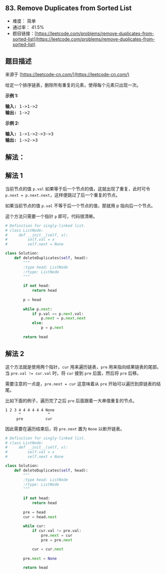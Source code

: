 ## 83. Remove Duplicates from Sorted List

- 难度： 简单
- 通过率： 41.5%
- 题目链接：[https://leetcode.com/problems/remove-duplicates-from-sorted-list](https://leetcode.com/problems/remove-duplicates-from-sorted-list)


## 题目描述

来源于 [https://leetcode-cn.com/](https://leetcode-cn.com/)

<p>给定一个排序链表，删除所有重复的元素，使得每个元素只出现一次。</p>

<p><strong>示例&nbsp;1:</strong></p>

<pre><strong>输入:</strong> 1-&gt;1-&gt;2
<strong>输出:</strong> 1-&gt;2
</pre>

<p><strong>示例&nbsp;2:</strong></p>

<pre><strong>输入:</strong> 1-&gt;1-&gt;2-&gt;3-&gt;3
<strong>输出:</strong> 1-&gt;2-&gt;3</pre>


## 解法：

## 解法 1

当前节点的值 `p.val` 如果等于后一个节点的值，这就出现了重复，此时可令 `p.next = p.next.next`，这样便跳过了后一个重复的节点。

如果当前节点的值 `p.val` 不等于后一个节点的值，那就用 p 指向后一个节点。

这个方法只需要一个指针 `p` 即可，代码很清晰。

```python
# Definition for singly-linked list.
# class ListNode:
#     def __init__(self, x):
#         self.val = x
#         self.next = None

class Solution:
    def deleteDuplicates(self, head):
        """
        :type head: ListNode
        :rtype: ListNode
        """
        
        if not head:
            return head
        
        p = head
        
        while p.next:
            if p.val == p.next.val:
                p.next = p.next.next
            else:
                p = p.next
        
        return head
```

## 解法 2

这个方法就是使用两个指针，`cur` 用来遍历链表，`pre` 用来指向结果链表的尾部。当 `pre.val != cur.val` 时，将 `cur` 接到 `pre` 后面，然后将 `pre` 后移。

需要注意的一点是，`pre.next = cur` 这意味着从 `pre` 开始可以遍历到原链表的结尾。

比如下面的例子，遍历完了之后 `pre` 后面跟着一大串值重复的节点。 

```
1 2 3 4 4 4 4 4 4 None
      ^            ^
     pre          cur
```

因此需要在遍历结束后，将 `pre.next` 置为 `None` 以断开链表。

```python
# Definition for singly-linked list.
# class ListNode:
#     def __init__(self, x):
#         self.val = x
#         self.next = None

class Solution:
    def deleteDuplicates(self, head):
        """
        :type head: ListNode
        :rtype: ListNode
        """
        
        if not head:
            return head
        
        pre = head
        cur = head.next
        
        while cur:
            if cur.val != pre.val:
                pre.next = cur
                pre = pre.next

            cur = cur.next
            
        pre.next = None
        
        return head
```